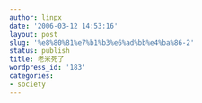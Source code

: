 ```yaml
---
author: linpx
date: '2006-03-12 14:53:16'
layout: post
slug: '%e8%80%81%e7%b1%b3%e6%ad%bb%e4%ba%86-2'
status: publish
title: 老米死了
wordpress_id: '183'
categories:
- society
---
```


  

